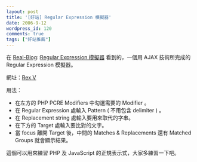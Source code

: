 ```yaml
---
layout: post
title: '[好站] Regular Expression 模擬器'
date: 2006-9-12
wordpress_id: 120
comments: true
tags: ["好站推薦"]
---
```


在 [Real-Blog](http://www.real-blog.com/)::[Regular Expression 模擬器](http://www.real-blog.com/programming/231) 看到的，一個用 AJAX 技術所完成的 Regular Expression 模擬器。

網址：[Rex V](http://www.rexv.org/) 

用法：

* 在左方的 PHP PCRE Modifiers 中勾選需要的 Modifier 。 
* 在 Regular Expression 處輸入 Pattern (&nbsp;不用包含 delimiter ) 。 
* 在 Replacement string 處輸入要用來取代的字串。
* 在下方的 Target 處輸入要比對的文字。
* 當 focus 離開 Target 後，中間的 Matches &amp; Replacements 還有 Matched Groups 就會顯示結果。 


這個可以用來練習 PHP 及 JavaScript 的正規表示式，大家多練習一下吧。
